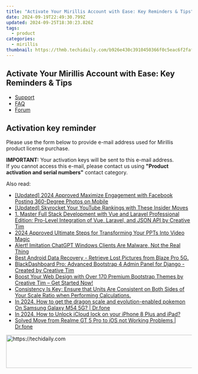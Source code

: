 ```yaml
---
title: "Activate Your Mirillis Account with Ease: Key Reminders & Tips"
date: 2024-09-19T22:49:30.799Z
updated: 2024-09-25T18:30:23.826Z
tags:
  - product
categories:
  - mirillis
thumbnail: https://thmb.techidaily.com/b926e430c3910450366f0c5eac6f2faf425580bfe11541a9628c11209d7640f5.jpg
---
```


## Activate Your Mirillis Account with Ease: Key Reminders & Tips

* [Support](https://tools.techidaily.com/mirillis/products/)
* [FAQ](https://tools.techidaily.com/mirillis/products/)
* [Forum](https://tools.techidaily.com/mirillis/products/)

## Activation key reminder

  
Please use the form below to provide e-mail address used for Mirillis product license purchase.

**IMPORTANT:** Your activation keys will be sent to this e-mail address.  
 If you cannot access this e-mail, please contact us using **"Product activation and serial numbers"** contact category.

<ins class="adsbygoogle"
     style="display:block"
     data-ad-format="autorelaxed"
     data-ad-client="ca-pub-7571918770474297"
     data-ad-slot="1223367746"></ins>

<ins class="adsbygoogle"
     style="display:block"
     data-ad-client="ca-pub-7571918770474297"
     data-ad-slot="8358498916"
     data-ad-format="auto"
     data-full-width-responsive="true"></ins>

<span class="atpl-alsoreadstyle">Also read:</span>
<div><ul>
<li><a href="https://facebook-clips.techidaily.com/updated-2024-approved-maximize-engagement-with-facebook-posting-360-degree-photos-on-mobile/"><u>[Updated] 2024 Approved Maximize Engagement with Facebook Posting 360-Degree Photos on Mobile</u></a></li>
<li><a href="https://youtube-lab.techidaily.com/ed-skyrocket-your-youtube-rankings-with-these-insider-moves/"><u>[Updated] Skyrocket Your YouTube Rankings with These Insider Moves</u></a></li>
<li><a href="https://fox-place.techidaily.com/1-master-full-stack-development-with-vue-and-laravel-professional-edition-pro-level-integration-of-vue-laravel-and-json-api-by-creative-tim/"><u>1. Master Full Stack Development with Vue and Laravel Professional Edition: Pro-Level Integration of Vue, Laravel, and JSON API by Creative Tim</u></a></li>
<li><a href="https://video-capture.techidaily.com/2024-approved-ultimate-steps-for-transforming-your-ppts-into-video-magic/"><u>2024 Approved Ultimate Steps for Transforming Your PPTs Into Video Magic</u></a></li>
<li><a href="https://tech-hub.techidaily.com/alert-imitation-chatgpt-windows-clients-are-malware-not-the-real-thing/"><u>Alert! Imitation ChatGPT Windows Clients Are Malware, Not the Real Thing</u></a></li>
<li><a href="https://phone-solutions.techidaily.com/best-android-data-recovery-retrieve-lost-pictures-from-blaze-pro-5g-by-fonelab-android-recover-pictures/"><u>Best Android Data Recovery - Retrieve Lost Pictures from Blaze Pro 5G.</u></a></li>
<li><a href="https://fox-place.techidaily.com/blackdashboard-pro-advanced-bootstrap-4-admin-panel-for-django-created-by-creative-tim/"><u>BlackDashboard Pro: Advanced Bootstrap 4 Admin Panel for Django - Created by Creative Tim</u></a></li>
<li><a href="https://fox-place.techidaily.com/boost-your-web-design-with-over-170-premium-bootstrap-themes-by-creative-tim-get-started-now/"><u>Boost Your Web Design with Over 170 Premium Bootstrap Themes by Creative Tim – Get Started Now!</u></a></li>
<li><a href="https://fox-place.techidaily.com/consistency-is-key-ensure-that-units-are-consistent-on-both-sides-of-your-scale-ratio-when-performing-calculations/"><u>Consistency Is Key; Ensure that Units Are Consistent on Both Sides of Your Scale Ratio when Performing Calculations.</u></a></li>
<li><a href="https://change-location.techidaily.com/in-2024-how-to-get-the-dragon-scale-and-evolution-enabled-pokemon-on-samsung-galaxy-m54-5g-drfone-by-drfone-virtual-android/"><u>In 2024, How to get the dragon scale and evolution-enabled pokemon On Samsung Galaxy M54 5G? | Dr.fone</u></a></li>
<li><a href="https://activate-lock.techidaily.com/in-2024-how-to-unlock-icloud-lock-on-your-iphone-8-plus-and-ipad-by-drfone-ios/"><u>In 2024, How to Unlock iCloud lock on your iPhone 8 Plus and iPad?</u></a></li>
<li><a href="https://android-transfer.techidaily.com/solved-move-from-realme-gt-5-pro-to-ios-not-working-problems-drfone-by-drfone-transfer-from-android-transfer-from-android/"><u>Solved Move from Realme GT 5 Pro to iOS not Working Problems | Dr.fone</u></a></li>
</ul></div>

<!-- affiliate ads begin -->
<a href="https://appsumo.8odi.net/c/5597632/2087409/7443" target="_top" id="2087409">
  <img src="//a.impactradius-go.com/display-ad/7443-2087409" border="0" alt="https://techidaily.com" width="728" height="90"/>
</a>
<img height="0" width="0" src="https://appsumo.8odi.net/i/5597632/2087409/7443" style="position:absolute;visibility:hidden;" border="0" />
<!-- affiliate ads end -->

